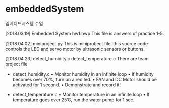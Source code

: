 # embeddedSystem
임베디드시스템 수업

[2018.03.19] Embedded System hw1.hwp
This file is answers of practice 1-5.

[2018.04.02] miniproject.py
This is miniprotject file, this source code controls the LED and servo motor by ultrasonic sensors or buttons.

[2018.04.23] detect_humidity.c	detect_temperature.c
There are team project file
 
 - detect_humidity.c
  • Monitor humidity in an infinite loop
  • If humidity becomes over 70%, turn on a red led.
  • FAN and DC Motor should be activated for 1 second.
  • Demonstrate and record it!
 
 - detect_temperature.c
  • Monitor temperature in an infinite loop
  • If temperature goes over 25’C, run the water pump for 1 sec.
  
